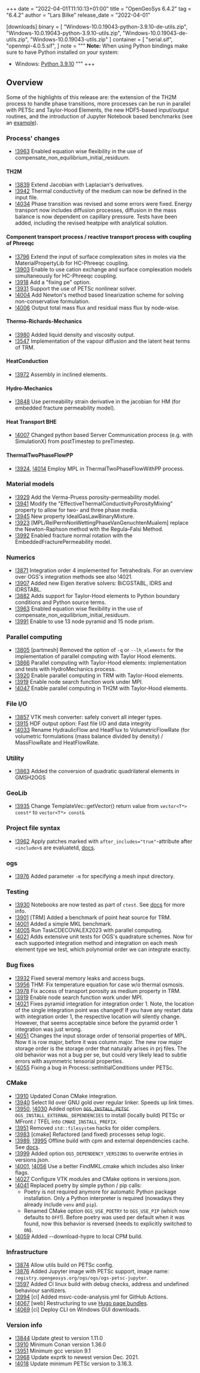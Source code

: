 +++
date = "2022-04-01T11:10:13+01:00"
title = "OpenGeoSys 6.4.2"
tag = "6.4.2"
author = "Lars Bilke"
release_date = "2022-04-01"

[downloads]
binary = [
    "Windows-10.0.19043-python-3.9.10-de-utils.zip",
    "Windows-10.0.19043-python-3.9.10-utils.zip",
    "Windows-10.0.19043-de-utils.zip",
    "Windows-10.0.19043-utils.zip"
]
container = [
    "serial.sif",
    "openmpi-4.0.5.sif",
]
note = """
**Note:** When using Python bindings make sure to have Python installed on your system:

- Windows: [Python 3.9.10](https://www.python.org/ftp/python/3.9.10/python-3.9.10-amd64-webinstall.exe)
"""
+++

## Overview

Some of the highlights of this release are: the extension of the TH2M process to handle phase transitions, more processes can be run in parallel with PETSc and Taylor-Hood Elements, the new HDF5-based input/output routines, and the introduction of Jupyter Notebook based benchmarks (see an [example](https://www.opengeosys.org/docs/benchmarks/notebooks/diffusionsorptiondecay/)).

### Process' changes

* [!3963](https://gitlab.opengeosys.org/ogs/ogs/-/merge_requests/3963) Enabled equation wise flexibility in the use of compensate_non_equilibrium_initial_residuum.

#### TH2M

* [!3839](https://gitlab.opengeosys.org/ogs/ogs/-/merge_requests/3839) Extend Jacobian with Laplacian's derivatives.
* [!3942](https://gitlab.opengeosys.org/ogs/ogs/-/merge_requests/3942) Thermal conductivity of the medium can now be defined in the input file.
* [!4034](https://gitlab.opengeosys.org/ogs/ogs/-/merge_requests/4034) Phase transition was revised and some errors were fixed. Energy transport now includes diffusion processes, diffusion in the mass balance is now dependent on capillary pressure. Tests have been added, including the revised heatpipe with analytical solution.

#### Component transport process / reactive transport process with coupling of Phreeqc

* [!3796](https://gitlab.opengeosys.org/ogs/ogs/-/merge_requests/3796) Extend the input of surface complexation sites in moles via the MaterialPropertyLib for HC-Phreeqc coupling.
* [!3903](https://gitlab.opengeosys.org/ogs/ogs/-/merge_requests/3903) Enable to use cation exchange and surface complexation models simultaneously for HC-Phreeqc coupling.
* [!3918](https://gitlab.opengeosys.org/ogs/ogs/-/merge_requests/3918) Add a "fixing pe" option.
* [!3931](https://gitlab.opengeosys.org/ogs/ogs/-/merge_requests/3931) Support the use of PETSc nonlinear solver.
* [!4004](https://gitlab.opengeosys.org/ogs/ogs/-/merge_requests/4004) Add Newton's method based linearization scheme for solving non-conservative formulation.
* [!4006](https://gitlab.opengeosys.org/ogs/ogs/-/merge_requests/4006) Output total mass flux and residual mass flux by node-wise.

#### Thermo-Richards-Mechanics

* [!3980](https://gitlab.opengeosys.org/ogs/ogs/-/merge_requests/3980) Added liquid density and viscosity output.
* [!3547](https://gitlab.opengeosys.org/ogs/ogs/-/merge_requests/3547)
Implementation of the vapour diffusion and the latent heat terms of TRM.

#### HeatConduction

* [!3972](https://gitlab.opengeosys.org/ogs/ogs/-/merge_requests/3972) Assembly in inclined elements.

#### Hydro-Mechanics

* [!3848](https://gitlab.opengeosys.org/ogs/ogs/-/merge_requests/3848) Use permeability strain derivative in the jacobian for HM (for embedded fracture permeability model).

#### Heat Transport BHE

* [!4007](https://gitlab.opengeosys.org/ogs/ogs/-/merge_requests/4007) Changed python based Server Communication process (e.g. with SimulationX) from postTimestep to preTimestep.

#### ThermalTwoPhaseFlowPP

* [!3924](https://gitlab.opengeosys.org/ogs/ogs/-/merge_requests/3924), [!4014](https://gitlab.opengeosys.org/ogs/ogs/-/merge_requests/4014) Employ MPL in ThermalTwoPhaseFlowWithPP process.

### Material models

* [!3929](https://gitlab.opengeosys.org/ogs/ogs/-/merge_requests/3929) Add the Verma-Pruess porosity-permeability model.
* [!3941](https://gitlab.opengeosys.org/ogs/ogs/-/merge_requests/3941) Modify the "EffectiveThermalConductivityPorosityMixing" property to allow for two- and three phase media.
* [!3945](https://gitlab.opengeosys.org/ogs/ogs/-/merge_requests/3945) New property IdealGasLawBinaryMixture.
* [!3923](https://gitlab.opengeosys.org/ogs/ogs/-/merge_requests/3923)
[MPL/RelPermNonWettingPhaseVanGenuchtenMualem] replace the Newton-Raphson method with the Regula–Falsi Method.
* [!3992](https://gitlab.opengeosys.org/ogs/ogs/-/merge_requests/3992) Enabled fracture normal rotation with the EmbeddedFracturePermeability model.

### Numerics

* [!3871](https://gitlab.opengeosys.org/ogs/ogs/-/merge_requests/3871) Integration order 4 implemented for Tetrahedrals. For an overview over OGS's integration methods see also !4021.
* [!3907](https://gitlab.opengeosys.org/ogs/ogs/-/merge_requests/3907) Added new Eigen iterative solvers: BiCGSTABL, IDRS and IDRSTABL.
* [!3882](https://gitlab.opengeosys.org/ogs/ogs/-/merge_requests/3882) Adds support for Taylor-Hood elements to Python boundary conditions and Python source terms.
* [!3963](https://gitlab.opengeosys.org/ogs/ogs/-/merge_requests/3963) Enabled equation wise flexibility in the use of compensate_non_equilibrium_initial_residuum.
* [!3991](https://gitlab.opengeosys.org/ogs/ogs/-/merge_requests/3991) Enable to use 13 node pyramid and 15 node prism.

### Parallel computing

* [!3805](https://gitlab.opengeosys.org/ogs/ogs/-/merge_requests/3805) [partmesh] Removed the option of `-q` or `--lh_elements` for the implementation of parallel computing with Taylor Hood elements.
* [!3866](https://gitlab.opengeosys.org/ogs/ogs/-/merge_requests/3866) Parallel computing with Taylor-Hood elements: implementation and tests with HydroMechanics process.
* [!3920](https://gitlab.opengeosys.org/ogs/ogs/-/merge_requests/3920) Enable parallel computing in TRM with Taylor-Hood elements.
* [!3919](https://gitlab.opengeosys.org/ogs/ogs/-/merge_requests/3919)
Enable node search function work under MPI.
* [!4047](https://gitlab.opengeosys.org/ogs/ogs/-/merge_requests/4047) Enable parallel computing in TH2M with Taylor-Hood elements.

### File I/O

* [!3857](https://gitlab.opengeosys.org/ogs/ogs/-/merge_requests/3857) VTK mesh converter: safely convert all integer types.
* [!3915](https://gitlab.opengeosys.org/ogs/ogs/-/merge_requests/3915) HDF output option: Fast file I/O and data integrity
* [!4033](https://gitlab.opengeosys.org/ogs/ogs/-/merge_requests/4033) Rename HydraulicFlow and HeatFlux to VolumetricFlowRate (for volumetric formulations (mass balance divided by density) / MassFlowRate and HeatFlowRate.

### Utility

* [!3863](https://gitlab.opengeosys.org/ogs/ogs/-/merge_requests/3863) Added the conversion of quadratic quadrilateral elements in GMSH2OGS

### GeoLib

* [!3935](https://gitlab.opengeosys.org/ogs/ogs/-/merge_requests/3935) Change TemplateVec::getVector() return value from `vector<T*> const*` to `vector<T*> const&`

### Project file syntax

* [!3962](https://gitlab.opengeosys.org/ogs/ogs/-/merge_requests/3962) Apply patches marked with `after_includes="true"`-attribute after `<include>`s are evaluatetd, [docs](https://www.opengeosys.org/docs/userguide/basics/project-file#combination_of_include_and_patch_method).

### ogs

* [!3976](https://gitlab.opengeosys.org/ogs/ogs/-/merge_requests/3976) Added parameter `-m` for specifying a mesh input directory.

### Testing

* [!3930](https://gitlab.opengeosys.org/ogs/ogs/-/merge_requests/3930) Notebooks are now tested as part of `ctest`. See [docs](https://www.opengeosys.org/docs/devguide/testing/test-data/#notebook-testing) for more info.
* [!3901](https://gitlab.opengeosys.org/ogs/ogs/-/merge_requests/3901) [TRM] Added a benchmark of point heat source for TRM.
* [!4001](https://gitlab.opengeosys.org/ogs/ogs/-/merge_requests/4001) Added a simple MKL benchmark.
* [!4005](https://gitlab.opengeosys.org/ogs/ogs/-/merge_requests/4005) Run TaskCDECOVALEX2023 with parallel computing.
* [!4021](https://gitlab.opengeosys.org/ogs/ogs/-/merge_requests/4021) Adds extensive unit tests for OGS's quadrature schemes. Now for each supported integration method and integration on each mesh element type we test, which polynomial order we can integrate exactly.


### Bug fixes

* [!3932](https://gitlab.opengeosys.org/ogs/ogs/-/merge_requests/3932) Fixed several memory leaks and access bugs.
* [!3956](https://gitlab.opengeosys.org/ogs/ogs/-/merge_requests/3956) THM: Fix temperature equation for case w/o thermal osmosis.
* [!3978](https://gitlab.opengeosys.org/ogs/ogs/-/merge_requests/3978) Fix access of transport porosity as medium property in TRM.
* [!3919](https://gitlab.opengeosys.org/ogs/ogs/-/merge_requests/3919)
 Enable node search function work under MPI.
* [!4021](https://gitlab.opengeosys.org/ogs/ogs/-/merge_requests/4021) Fixes pyramid integration for integration order 1. Note, the location of the single integration point was changed! If you have any restart data with integration order 1, the respective location will silently change. However, that seems acceptable since before the pyramid order 1 integration was just wrong.
* [!4051](https://gitlab.opengeosys.org/ogs/ogs/-/merge_requests/4051) Changes the input storage order of tensorial properties of MPL. Now it is row major, before it was column major. The new row major storage order is the storage order that naturally arises in prj files. The old behavior was not a bug per se, but could very likely lead to subtle errors with asymmetric tensorial properties.
* [!4055](https://gitlab.opengeosys.org/ogs/ogs/-/merge_requests/4055) Fixing a bug in Process::setInitialConditions under PETSc.

### CMake

* [!3910](https://gitlab.opengeosys.org/ogs/ogs/-/merge_requests/3910) Updated Conan CMake integration.
* [!3940](https://gitlab.opengeosys.org/ogs/ogs/-/merge_requests/3940) Select lld over GNU gold over regular linker. Speeds up link times.
* [!3950](https://gitlab.opengeosys.org/ogs/ogs/-/merge_requests/3950), [!4030](https://gitlab.opengeosys.org/ogs/ogs/-/merge_requests/4030) Added option ~~`OGS_INSTALL_PETSC`~~ `OGS_INSTALL_EXTERNAL_DEPENDENCIES` to install (locally build) PETSc or MFront / TFEL into `CMAKE_INSTALL_PREFIX`.
* [!3951](https://gitlab.opengeosys.org/ogs/ogs/-/merge_requests/3951) Removed `std::filesystem` hacks for older compilers.
* [!3983](https://gitlab.opengeosys.org/ogs/ogs/-/merge_requests/3983) [cmake] Refactored (and fixed) processes setup logic.
* [!3989](https://gitlab.opengeosys.org/ogs/ogs/-/merge_requests/3989), [!3995](https://gitlab.opengeosys.org/ogs/ogs/-/merge_requests/3995) Offline build with cpm and external dependencies cache. See [docs](https://www.opengeosys.org/docs/devguide/advanced/offline-build).
* [!3999](https://gitlab.opengeosys.org/ogs/ogs/-/merge_requests/3999) Added option `OGS_DEPENDENCY_VERSIONS` to overwrite entries in versions.json.
* [!4001](https://gitlab.opengeosys.org/ogs/ogs/-/merge_requests/4001), [!4056](https://gitlab.opengeosys.org/ogs/ogs/-/merge_requests/4056) Use a better FindMKL.cmake which includes also linker flags.
* [!4027](https://gitlab.opengeosys.org/ogs/ogs/-/merge_requests/4027) Configure VTK modules and CMake options in versions.json.
* [!4041](https://gitlab.opengeosys.org/ogs/ogs/-/merge_requests/4041) Replaced poetry by simple python / pip calls:
  - Poetry is not required anymore for automatic Python package installation. Only a Python interpreter is required (nowadays they already include `venv` and `pip`).
  - Renamed CMake option `OGS_USE_POETRY` to `OGS_USE_PIP` (which now defaults to `OFF`!). Before poetry was used per default when it was found, now this behavior is reversed (needs to explicitly switched to `ON`).
* [!4059](https://gitlab.opengeosys.org/ogs/ogs/-/merge_requests/4059) Added --download-hypre to local CPM build.

### Infrastructure

* [!3874](https://gitlab.opengeosys.org/ogs/ogs/-/merge_requests/3874) Allow utils build on PETSc config.
* [!3876](https://gitlab.opengeosys.org/ogs/ogs/-/merge_requests/3876) Added Jupyter image with PETSc support, image name: `registry.opengeosys.org/ogs/ogs/ogs-petsc-jupyter`.
* [!3597](https://gitlab.opengeosys.org/ogs/ogs/-/merge_requests/3597) Added CI linux build with debug checks, address and undefined behaviour sanitizers.
* [!3994](https://gitlab.opengeosys.org/ogs/ogs/-/merge_requests/3994) [ci] Added msvc-code-analysis.yml for GitHub Actions.
* [!4067](https://gitlab.opengeosys.org/ogs/ogs/-/merge_requests/4067) [web] Restructuring to use [Hugo page bundles](https://gohugo.io/content-management/page-bundles/).
* [!4069](https://gitlab.opengeosys.org/ogs/ogs/-/merge_requests/4069) [ci] Deploy CLI on Windows GUI downloads.

### Version info

* [!3844](https://gitlab.opengeosys.org/ogs/ogs/-/merge_requests/3844) Update gtest to version 1.11.0
* [!3910](https://gitlab.opengeosys.org/ogs/ogs/-/merge_requests/3910) Minimum Conan version 1.36.0
* [!3951](https://gitlab.opengeosys.org/ogs/ogs/-/merge_requests/3951) Minimum gcc version 9.1
* [!3968](https://gitlab.opengeosys.org/ogs/ogs/-/merge_requests/3968) Update exprtk to newest version Dec. 2021.
* [!4018](https://gitlab.opengeosys.org/ogs/ogs/-/merge_requests/4018) Update minimum PETSc version to 3.16.3.
